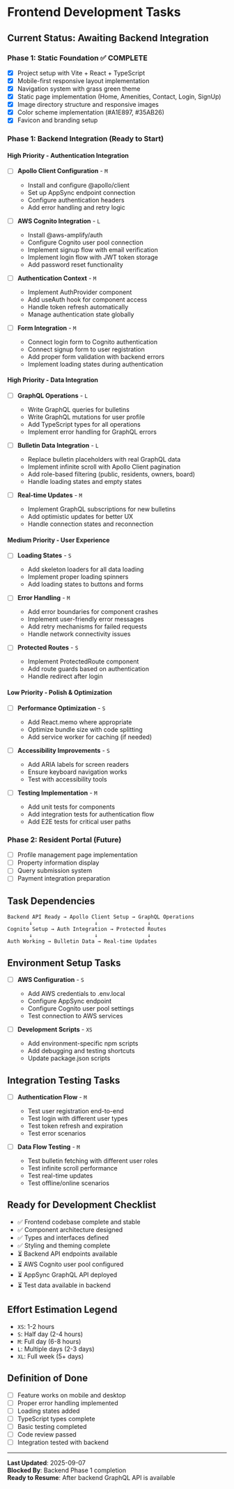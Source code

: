 # Frontend Development Tasks

## Current Status: Awaiting Backend Integration

### Phase 1: Static Foundation ✅ COMPLETE
- [x] Project setup with Vite + React + TypeScript
- [x] Mobile-first responsive layout implementation
- [x] Navigation system with grass green theme
- [x] Static page implementation (Home, Amenities, Contact, Login, SignUp)
- [x] Image directory structure and responsive images
- [x] Color scheme implementation (#A1E897, #35AB26)
- [x] Favicon and branding setup

### Phase 1: Backend Integration (Ready to Start)

#### High Priority - Authentication Integration
- [ ] **Apollo Client Configuration** - `M`
  - Install and configure @apollo/client
  - Set up AppSync endpoint connection
  - Configure authentication headers
  - Add error handling and retry logic

- [ ] **AWS Cognito Integration** - `L`
  - Install @aws-amplify/auth
  - Configure Cognito user pool connection
  - Implement signup flow with email verification
  - Implement login flow with JWT token storage
  - Add password reset functionality

- [ ] **Authentication Context** - `M`
  - Implement AuthProvider component
  - Add useAuth hook for component access
  - Handle token refresh automatically
  - Manage authentication state globally

- [ ] **Form Integration** - `M`
  - Connect login form to Cognito authentication
  - Connect signup form to user registration
  - Add proper form validation with backend errors
  - Implement loading states during authentication

#### High Priority - Data Integration
- [ ] **GraphQL Operations** - `L`
  - Write GraphQL queries for bulletins
  - Write GraphQL mutations for user profile
  - Add TypeScript types for all operations
  - Implement error handling for GraphQL errors

- [ ] **Bulletin Data Integration** - `L`
  - Replace bulletin placeholders with real GraphQL data
  - Implement infinite scroll with Apollo Client pagination
  - Add role-based filtering (public, residents, owners, board)
  - Handle loading states and empty states

- [ ] **Real-time Updates** - `M`
  - Implement GraphQL subscriptions for new bulletins
  - Add optimistic updates for better UX
  - Handle connection states and reconnection

#### Medium Priority - User Experience
- [ ] **Loading States** - `S`
  - Add skeleton loaders for all data loading
  - Implement proper loading spinners
  - Add loading states to buttons and forms

- [ ] **Error Handling** - `M`
  - Add error boundaries for component crashes
  - Implement user-friendly error messages
  - Add retry mechanisms for failed requests
  - Handle network connectivity issues

- [ ] **Protected Routes** - `S`
  - Implement ProtectedRoute component
  - Add route guards based on authentication
  - Handle redirect after login

#### Low Priority - Polish & Optimization
- [ ] **Performance Optimization** - `S`
  - Add React.memo where appropriate
  - Optimize bundle size with code splitting
  - Add service worker for caching (if needed)

- [ ] **Accessibility Improvements** - `S`
  - Add ARIA labels for screen readers
  - Ensure keyboard navigation works
  - Test with accessibility tools

- [ ] **Testing Implementation** - `M`
  - Add unit tests for components
  - Add integration tests for authentication flow
  - Add E2E tests for critical user paths

### Phase 2: Resident Portal (Future)
- [ ] Profile management page implementation
- [ ] Property information display
- [ ] Query submission system
- [ ] Payment integration preparation

## Task Dependencies
```
Backend API Ready → Apollo Client Setup → GraphQL Operations
       ↓                    ↓                ↓
Cognito Setup → Auth Integration → Protected Routes
       ↓                    ↓                ↓  
Auth Working → Bulletin Data → Real-time Updates
```

## Environment Setup Tasks
- [ ] **AWS Configuration** - `S`
  - Add AWS credentials to .env.local
  - Configure AppSync endpoint
  - Configure Cognito user pool settings
  - Test connection to AWS services

- [ ] **Development Scripts** - `XS`
  - Add environment-specific npm scripts
  - Add debugging and testing shortcuts
  - Update package.json scripts

## Integration Testing Tasks
- [ ] **Authentication Flow** - `M`
  - Test user registration end-to-end
  - Test login with different user types
  - Test token refresh and expiration
  - Test error scenarios

- [ ] **Data Flow Testing** - `M`
  - Test bulletin fetching with different user roles
  - Test infinite scroll performance
  - Test real-time updates
  - Test offline/online scenarios

## Ready for Development Checklist
- ✅ Frontend codebase complete and stable
- ✅ Component architecture designed
- ✅ Types and interfaces defined
- ✅ Styling and theming complete
- ⏳ Backend API endpoints available
- ⏳ AWS Cognito user pool configured
- ⏳ AppSync GraphQL API deployed
- ⏳ Test data available in backend

## Effort Estimation Legend
- `XS`: 1-2 hours
- `S`: Half day (2-4 hours)  
- `M`: Full day (6-8 hours)
- `L`: Multiple days (2-3 days)
- `XL`: Full week (5+ days)

## Definition of Done
- [ ] Feature works on mobile and desktop
- [ ] Proper error handling implemented
- [ ] Loading states added
- [ ] TypeScript types complete
- [ ] Basic testing completed
- [ ] Code review passed
- [ ] Integration tested with backend

---

**Last Updated**: 2025-09-07  
**Blocked By**: Backend Phase 1 completion  
**Ready to Resume**: After backend GraphQL API is available
